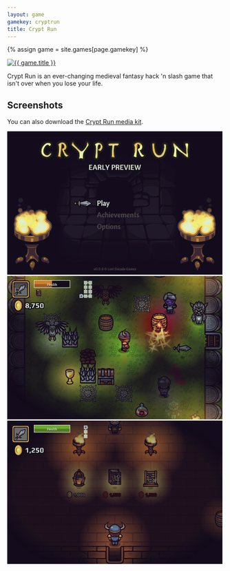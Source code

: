 ```yaml
---
layout: game
gamekey: cryptrun
title: Crypt Run
---
```

{% assign game = site.games[page.gamekey] %}

<a href="{{ game.promo_url }}">
	<img alt="{{ game.title }}" src="/media/images/games/{{ page.gamekey }}/promo-560x180.png" width="560" height="180">
</a>

Crypt Run is an ever-changing medieval fantasy hack 'n slash game that isn't over when you lose your life.

## Screenshots

You can also download the [Crypt Run media kit](http://www.cryptrun.com/media/CryptRunMediaKit.zip).

<div class="full-frame">
	<a href="{{ game.promo_url }}">
		<img alt="{{ game.title }}" src="/media/images/games/cryptrun/screenshots/screenshot1.png" width="500" height="333">
	</a>
</div>

<div class="full-frame">
	<a href="{{ game.promo_url }}">
		<img alt="{{ game.title }}" src="/media/images/games/cryptrun/screenshots/screenshot2.png" width="500" height="333">
	</a>
</div>

<div class="full-frame">
	<a href="{{ game.promo_url }}">
		<img alt="{{ game.title }}" src="/media/images/games/cryptrun/screenshots/screenshot3.png" width="500" height="333">
	</a>
</div>
